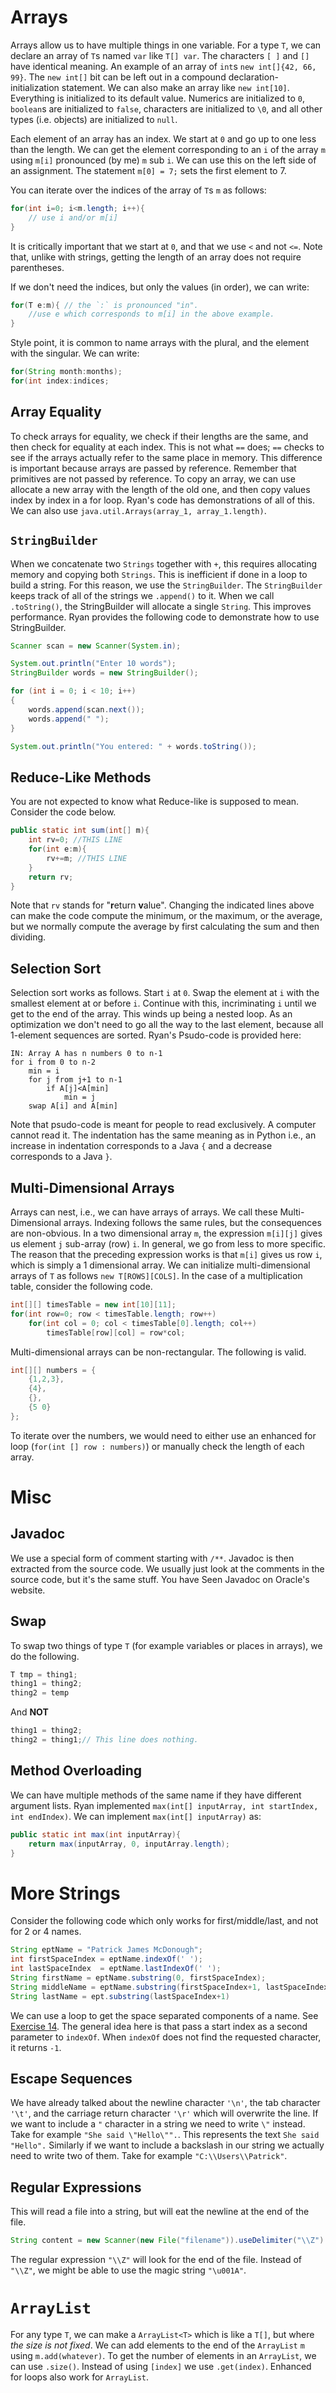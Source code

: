 # Arrays
Arrays allow us to have multiple things in one variable.
For a type `T`, we can declare an array of `T`s named `var` like `T[] var`.
The characters `[ ]` and `[]` have identical meaning.
An example of an array of `int`s `new int[]{42, 66, 99}`.
The `new int[]` bit can be left out in a compound declaration-initialization statement.
We can also make an array like `new int[10]`.
Everything is initialized to its default value.
Numerics are initialized to `0`, `boolean`s are initialized to `false`, characters are initialized to `\0`, and all other types (i.e. objects) are initialized to `null`. 

Each element of an array has an index.
We start at `0` and go up to one less than the length.
We can get the element corresponding to an `i` of the array `m` using `m[i]` pronounced (by me) `m` sub `i`.
We can use this on the left side of an assignment.
The statement `m[0] = 7;` sets the first element to 7.

You can iterate over the indices of the array of `T`s `m` as follows:
```java
for(int i=0; i<m.length; i++){
	// use i and/or m[i]
}
```
It is critically important that we start at `0`, and that we use `<` and not `<=`.
Note that, unlike with strings, getting the length of an array does not require parentheses.

If we don't need the indices, but only the values (in order), we can write:
```java
for(T e:m){ // the `:` is pronounced "in".
	//use e which corresponds to m[i] in the above example.
}
```
Style point, it is common to name arrays with the plural, and the element with the singular.
We can write:
```java
for(String month:months);
for(int index:indices;
```
## Array Equality
To check arrays for equality, we check if their lengths are the same, and then check for equality at each index.
This is not what `==` does; `==` checks to see if the arrays actually refer to the same place in memory.
This difference is important because arrays are passed by reference.
Remember that primitives are not passed by reference.
To copy an array, we can use allocate a new array with the length of the old one, and then copy values index by index in a for loop.
Ryan's code has demonstrations of all of this.
We can also use `java.util.Arrays(array_1, array_1.length)`.
## `StringBuilder`
When we concatenate two `Strings` together with `+`, this requires allocating memory and copying both `Strings`.
This is inefficient if done in a loop to build a string.
For this reason, we use the `StringBuilder`.
The `StringBuilder` keeps track of all of the strings we `.append()` to it.
When we call `.toString()`, the StringBuilder will allocate a single `String`.
This improves performance. 
Ryan provides the following code to demonstrate how to use StringBuilder.
```java
Scanner scan = new Scanner(System.in);

System.out.println("Enter 10 words");
StringBuilder words = new StringBuilder();

for (int i = 0; i < 10; i++)
{
    words.append(scan.next());
    words.append(" ");
}

System.out.println("You entered: " + words.toString());
```
## Reduce-Like Methods
You are not expected to know what Reduce-like is supposed to mean. Consider the code below.
```java
public static int sum(int[] m){
	int rv=0; //THIS LINE
	for(int e:m){
		rv+=m; //THIS LINE
	}
	return rv;
}
```
Note that `rv` stands for "**r**eturn **v**alue". 
Changing the indicated lines above can make the code compute the
minimum, or the maximum, or the average, but we normally compute the
average by first calculating the sum and then dividing.
## Selection Sort
Selection sort works as follows.
Start `i` at `0`.
Swap the element at `i` with the smallest element at or before `i`.
Continue with this, incriminating `i` until we get to the end of the array.
This winds up being a nested loop.
As an optimization we don't need to go all the way to the last element, because all 1-element sequences are sorted.
Ryan's Psudo-code is provided here:
```
IN: Array A has n numbers 0 to n-1
for i from 0 to n-2
	min = i
	for j from j+1 to n-1
		if A[j]<A[min]
			min = j
	swap A[i] and A[min]
```
Note that psudo-code is meant for people to read exclusively.
A computer cannot read it.
The indentation has the same meaning as in Python i.e., an increase in indentation corresponds to a Java `{` and a decrease corresponds to a Java `}`.
## Multi-Dimensional Arrays
Arrays can nest, i.e., we can have arrays of arrays.
We call these Multi-Dimensional arrays.
Indexing follows the same rules, but the consequences are non-obvious.
In a two dimensional array `m`, the expression `m[i][j]` gives us element `j` sub-array (row) `i`.
In general, we go from less to more specific.
The reason that the preceding expression works is that `m[i]` gives us row `i`, which is simply a 1 dimensional array.
We can initialize multi-dimensional arrays of `T` as follows `new T[ROWS][COLS]`. 
In the case of a multiplication table, consider the following code.
```java
int[][] timesTable = new int[10][11];
for(int row=0; row < timesTable.length; row++)
	for(int col = 0; col < timesTable[0].length; col++)
		timesTable[row][col] = row*col;
```
Multi-dimensional arrays can be non-rectangular.
The following is valid.
```java
int[][] numbers = {
	{1,2,3},
	{4},
	{},
	{5 0}
};
```
To iterate over the numbers, we would need to either use an enhanced for loop (`for(int [] row : numbers)`) or manually check the length of each array.
# Misc
## Javadoc
We use a special form of comment starting with `/**`. 
Javadoc is then extracted from the source code.
We usually just look at the comments in the source code, but it's the same stuff.
You have Seen Javadoc on Oracle's website.
## Swap
To swap two things of type `T` (for example variables or places in arrays), we do the following.
```java
T tmp = thing1;
thing1 = thing2;
thing2 = temp
```
And **NOT**
```java
thing1 = thing2;
thing2 = thing1;// This line does nothing.
```
## Method Overloading
We can have multiple methods of the same name if they have different argument lists.
Ryan implemented `max(int[] inputArray, int startIndex, int endIndex)`.
We can implement `max(int[] inputArray)` as:
```java
public static int max(int inputArray){
	return max(inputArray, 0, inputArray.length);
}
```
# More Strings
Consider the following code which only works for first/middle/last, and not for 2 or 4 names.
```java
String eptName = "Patrick James McDonough";
int firstSpaceIndex = eptName.indexOf(' ');
int lastSpaceIndex  = eptName.lastIndexOf(' ');
String firstName = eptName.substring(0, firstSpaceIndex);
String middleName = eptName.substring(firstSpaceIndex+1, lastSpaceIndex);
String lastName = ept.substring(lastSpaceIndex+1)

```
We can use a loop to get the space separated components of a name. See [Exercise 14](https://github.com/arewhyaeenn/OOP_ARRAYS_STRINGS_REGEX#q14).
The general idea here is that pass a start index as a second parameter to `indexOf`.
When `indexOf` does not find the requested character, it returns `-1`.
## Escape Sequences
We have already talked about the newline character `'\n'`, the tab character `'\t'`, and the carriage return character `'\r'` which will overwrite the line.
If we want to include a `"` character in a string we need to write `\"` instead.
Take for example `"She said \"Hello\"".`. 
This represents the text `She said "Hello".`
Similarly if we want to include a backslash in our string we actually need to write two of them.
Take for example `"C:\\Users\\Patrick"`.
## Regular Expressions
This will read a file into a string, but will eat the newline at the end of the file.
```java
String content = new Scanner(new File("filename")).useDelimiter("\\Z").next();
```
The regular expression `"\\Z"` will look for the end of the file.
Instead of `"\\Z"`, we might be able to use the magic string `"\u001A"`.

# `ArrayList`
For any type `T`, we can make a `ArrayList<T>` which is like a `T[]`, but where *the size is not fixed*.
We can add elements to the end of the `ArrayList` `m` using `m.add(whatever)`.
To get the number of elements in an `ArrayList`, we can use `.size()`.
Instead of using `[index]` we use `.get(index)`.
Enhanced for loops also work for `ArrayList`.
